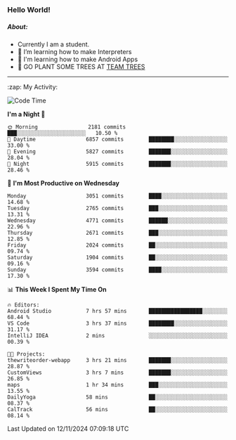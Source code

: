 ### Hello World!

##### About:
- Currently I am a student.
- 🌱 I’m learning how to make Interpreters
- 🌱 I'm learning how to make Android Apps
- 🌱 GO PLANT SOME TREES AT [TEAM TREES](https://teamtrees.org/)

---
  <summary>:zap: My Activity:</summary>
  
<!--START_SECTION:waka-->
![Code Time](http://img.shields.io/badge/Code%20Time-1%2C569%20hrs%2039%20mins-blue)

**I'm a Night 🦉** 

```text
🌞 Morning                2181 commits        ███░░░░░░░░░░░░░░░░░░░░░░   10.50 % 
🌆 Daytime                6857 commits        ████████░░░░░░░░░░░░░░░░░   33.00 % 
🌃 Evening                5827 commits        ███████░░░░░░░░░░░░░░░░░░   28.04 % 
🌙 Night                  5915 commits        ███████░░░░░░░░░░░░░░░░░░   28.46 % 
```
📅 **I'm Most Productive on Wednesday** 

```text
Monday                   3051 commits        ████░░░░░░░░░░░░░░░░░░░░░   14.68 % 
Tuesday                  2765 commits        ███░░░░░░░░░░░░░░░░░░░░░░   13.31 % 
Wednesday                4771 commits        ██████░░░░░░░░░░░░░░░░░░░   22.96 % 
Thursday                 2671 commits        ███░░░░░░░░░░░░░░░░░░░░░░   12.85 % 
Friday                   2024 commits        ██░░░░░░░░░░░░░░░░░░░░░░░   09.74 % 
Saturday                 1904 commits        ██░░░░░░░░░░░░░░░░░░░░░░░   09.16 % 
Sunday                   3594 commits        ████░░░░░░░░░░░░░░░░░░░░░   17.30 % 
```


📊 **This Week I Spent My Time On** 

```text
🔥 Editors: 
Android Studio           7 hrs 57 mins       █████████████████░░░░░░░░   68.44 % 
VS Code                  3 hrs 37 mins       ████████░░░░░░░░░░░░░░░░░   31.17 % 
IntelliJ IDEA            2 mins              ░░░░░░░░░░░░░░░░░░░░░░░░░   00.39 % 

🐱‍💻 Projects: 
thewriteorder-webapp     3 hrs 21 mins       ███████░░░░░░░░░░░░░░░░░░   28.87 % 
CustomViews              3 hrs 7 mins        ███████░░░░░░░░░░░░░░░░░░   26.85 % 
maps                     1 hr 34 mins        ███░░░░░░░░░░░░░░░░░░░░░░   13.55 % 
DailyYoga                58 mins             ██░░░░░░░░░░░░░░░░░░░░░░░   08.37 % 
CalTrack                 56 mins             ██░░░░░░░░░░░░░░░░░░░░░░░   08.14 % 
```


 Last Updated on 12/11/2024 07:09:18 UTC
<!--END_SECTION:waka-->

